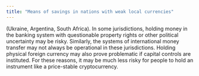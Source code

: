 ```yaml
---
title: "Means of savings in nations with weak local currencies"
---
```

(Ukraine, Argentina, South Africa). 
In some jurisdictions, holding money in the banking system with questionable property rights or other political uncertainty may be risky. Similarly, the systems of international money transfer may not always be operational in these jurisdictions. Holding physical foreign currency may also prove problematic if capital controls are instituted. For these reasons, it may be much less risky for people to hold an instrument like a price-stable cryptocurrency.

